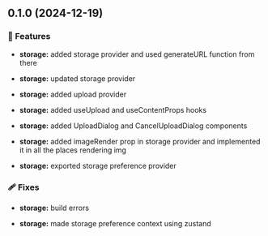 ## 0.1.0 (2024-12-19)


### 🚀 Features

- **storage:** added storage provider and used generateURL function from there

- **storage:** updated storage provider

- **storage:** added upload provider

- **storage:** added useUpload and useContentProps hooks

- **storage:** added UploadDialog and CancelUploadDialog components

- **storage:** added imageRender prop in storage provider and implemented it in all the places rendering img

- **storage:** exported storage preference provider


### 🩹 Fixes

- **storage:** build errors

- **storage:** made storage preference context using zustand